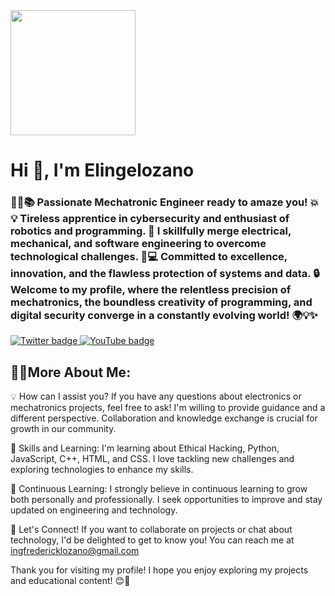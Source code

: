 <div id="header" align="left">
  <img src="https://giphy.com/gifs/13HgwGsXF0aiGY" width="200"/>
  <h1 aling="center"> Hi 👋, I'm Elingelozano</h1>
  <h3 aling="center">🔧🤖📚 Passionate Mechatronic Engineer ready to amaze you! 💥💡 Tireless apprentice in cybersecurity and enthusiast       of robotics and programming. 🚀 I skillfully merge electrical, mechanical, and software engineering to overcome technological               challenges. 💪💻 Committed to excellence, innovation, and the flawless protection of systems and data. 🔒 Welcome to my profile, 
    where the relentless precision of mechatronics, the boundless creativity of programming, and digital security converge in a constantly       evolving world! 🌍💡✨
  </h3>
</div
<div id="badges" style="text-align: center;">
  <a href="https://twitter.com/FREDERICKLOZA14" target="_blank">
    <img src="https://img.shields.io/twitter/url?url=https%3A%2F%2Ftwitter.com%2FFREDERICKLOZA14&style=piso&logo=twitter&logoColor=azul&label=TWITTER&color=abcdef"
    alt="Twitter badge" />
  </a>
  <a href="https://www.youtube.com/channel/UCUiCC8V7dfOqVDS-1pG_5tg" target="_blank">
    <img src="https://img.shields.io/youtube/channel/subscribers/UCUiCC8V7dfOqVDS-1pG_5tg?label=YouTube"
    alt="YouTube badge" />
  </a>
</div>

<p>
<h2> 👨‍💻More About Me: </h2>
💡 How can I assist you?
If you have any questions about electronics or mechatronics projects, feel free to ask! I'm willing to provide guidance and a different perspective. Collaboration and knowledge exchange is crucial for growth in our community.
  
🔧 Skills and Learning:
I'm learning about Ethical Hacking, Python, JavaScript, C++, HTML, and CSS. I love tackling new challenges and exploring technologies to enhance my skills.

🌱 Continuous Learning:
I strongly believe in continuous learning to grow both personally and professionally. I seek opportunities to improve and stay updated on engineering and technology.

📢 Let's Connect!
If you want to collaborate on projects or chat about technology, I'd be delighted to get to know you! You can reach me at ingfredericklozano@gmail.com

Thank you for visiting my profile! I hope you enjoy exploring my projects and educational content! 😊🚀
</p>
